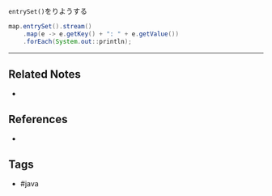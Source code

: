 `entrySet()`をりようする
```java
map.entrySet().stream()
	.map(e -> e.getKey() + ": " + e.getValue())
	.forEach(System.out::println);
```

---
## Related Notes
- 

## References
- 

## Tags
- #java 